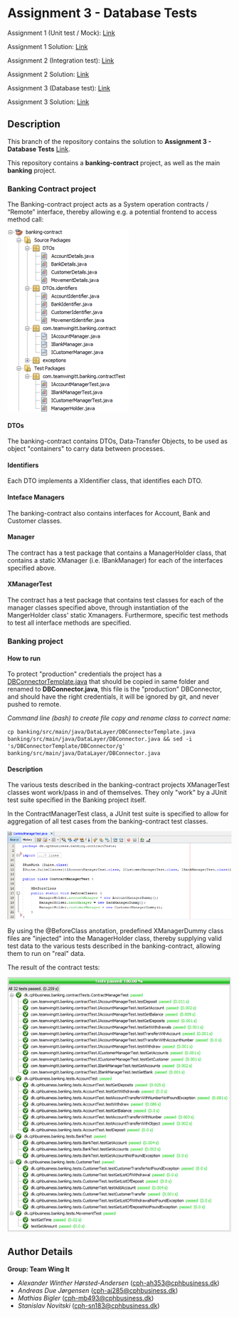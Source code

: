 # Assignment 3 - Database Tests

Assignment 1 (Unit test / Mock): [Link](https://datsoftlyngby.github.io/soft2020spring/resources/85f09312-01-assignment-mocking.pdf)

Assignment 1 Solution: [Link](https://github.com/PBA-2sem/asgmt1_mocking_tdd) 

Assignment 2 (Integration test): [Link](https://datsoftlyngby.github.io/soft2020spring/resources/2b1e95b8-02-assignment-integration.pdf)

Assignment 2 Solution: [Link](https://github.com/PBA-2sem/asgmt1_mocking_tdd/tree/integration-test)

Assignment 3 (Database test): [Link](https://datsoftlyngby.github.io/soft2020spring/resources/db4fc3df-03-assignment-database.pdf)

Assignment 3 Solution: [Link](https://github.com/PBA-2sem/asgmt1_mocking_tdd/tree/database-test)

## Description

This branch of the repository contains the solution to **Assignment 3 - Database Tests** [Link](https://datsoftlyngby.github.io/soft2020spring/resources/db4fc3df-03-assignment-database.pdf).

This repository contains a **banking-contract** project, as well as the main **banking** project. 

### Banking Contract project
The Banking-contract project acts as a System operation contracts / “Remote” interface, thereby allowing e.g. a potential frontend to access method call:

![banking_project](assets/banking_project.PNG)

#### DTOs
The banking-contract contains DTOs, Data-Transfer Objects, to be used as object "containers" to carry data between processes.

#### Identifiers
Each DTO implements a XIdentifier class, that identifies each DTO.

#### Inteface Managers
The banking-contract also contains interfaces for Account, Bank and Customer classes.

#### Manager
The contract has a test package that contains a ManagerHolder class, that contains a static XManager (i.e. IBankManager) for each of the interfaces specified above.

#### XManagerTest

The contract has a test package that contains test classes for each of the manager classes specified above, through instantiation of the MangerHolder class' static Xmanagers. Furthermore, specific test methods to test all interface methods are specified.

### Banking project

#### How to run
To protect "production" credentials the project has a [DBConnectorTemplate.java](banking/src/main/java/DataLayer/DBConnectorTemplate.java) that should be copied in same folder and renamed to **DBConnector.java**, this file is the "production" DBConnector, and should have the right credentials, it will be ignored by git, and never pushed to remote.

*Command line (bash) to create file copy and rename class to correct name:*
```shell
cp banking/src/main/java/DataLayer/DBConnectorTemplate.java banking/src/main/java/DataLayer/DBConnector.java && sed -i 's/DBConnectorTemplate/DBConnector/g' banking/src/main/java/DataLayer/DBConnector.java
```

#### Description
The various tests described in the banking-contract projects XManagerTest classes wont work/pass in and of themselves. They only "work" by a JUnit test suite specified in the Banking project itself. 

In the ContractManagerTest class, a JUnit test suite is specified to allow for aggregation of all test cases from the banking-contract test classes. 

![Tests](assets/contract_manager_test.PNG)

By using the @BeforeClass anotation, predefined XManagerDummy class files are "injected" into the ManagerHolder class, thereby supplying valid test data to the various tests described in the banking-contract, allowing them to run on "real" data. 

The result of the contract tests:

![Tests](assets/test_results_asgmt2.PNG)


## Author Details

**Group: Team Wing It**
- *Alexander Winther Hørsted-Andersen* (cph-ah353@cphbusiness.dk)
- *Andreas Due Jørgensen* (cph-aj285@cphbusiness.dk)
- *Mathias Bigler* (cph-mb493@cphbusiness.dk)
- *Stanislav Novitski* (cph-sn183@cphbusiness.dk)
